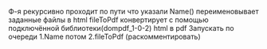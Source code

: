 Ф-я рекурсивно проходит по пути что указали
Name() переименовывает заданные файлы в html
fileToPdf конвертирует с помощью подключённой библиотеки(dompdf_1-0-2) html в pdf
Запускать по очереди 1.Name потом 2.fileToPdf (раскомментировать)
